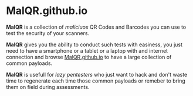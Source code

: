 # MalQR.github.io

**MalQR** is a collection of *maliciuos* QR Codes and Barcodes you can use to test the security of your scanners.

**MalQR** gives you the ability to conduct such tests with easiness, you just need to have a smartphone or a tablet or a laptop with and internet connection and browse [MalQR.github.io](https://malqr.github.io "MalQR") to have a large collection of common payloads.

**MalQR** is usefull for *lazy pentesters* who just want to hack and don't waste time to regenerate each time those common payloads or remeber to bring them on field during assessments.

